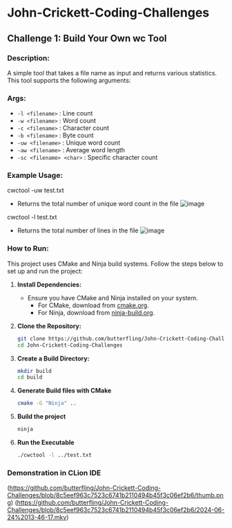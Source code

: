 # John-Crickett-Coding-Challenges

## Challenge 1: Build Your Own wc Tool

### Description:
A simple tool that takes a file name as input and returns various statistics. This tool supports the following arguments:

### Args:
- `-l <filename>` : Line count
- `-w <filename>` : Word count
- `-c <filename>` : Character count
- `-b <filename>` : Byte count
- `-uw <filename>` : Unique word count
- `-aw <filename>` : Average word length
- `-sc <filename> <char>` : Specific character count

### Example Usage:
cwctool -uw test.txt
- Returns the total number of unique word count in the file
![image](https://github.com/butterfling/John-Crickett-Coding-Challenges/assets/111627573/fa65b9bb-8738-4baf-a805-e1b3e9b376f0)

cwctool -l test.txt
- Returns the total number of lines in the file 
![image](https://github.com/butterfling/John-Crickett-Coding-Challenges/assets/111627573/ce04843b-d6d8-4d70-ae03-3750ab952369)


### How to Run:
This project uses CMake and Ninja build systems. Follow the steps below to set up and run the project:

1. **Install Dependencies:**
   - Ensure you have CMake and Ninja installed on your system.
     - For CMake, download from [cmake.org](https://cmake.org/download/).
     - For Ninja, download from [ninja-build.org](https://ninja-build.org/).

2. **Clone the Repository:**
   ```sh
   git clone https://github.com/butterfling/John-Crickett-Coding-Challenges.git
   cd John-Crickett-Coding-Challenges

3. **Create a Build Directory:**
   ```sh
   mkdir build
   cd build

 4. **Generate Build files with CMake**
    ```sh
    cmake -G "Ninja" ..

 5. **Build the project**
    ```sh
    ninja

 6. **Run the Executable**
    ```sh
    ./cwctool -l ../test.txt

### Demonstration in CLion IDE

(https://github.com/butterfling/John-Crickett-Coding-Challenges/blob/8c5eef963c7523c6741b2110494b45f3c06ef2b6/thumb.png)
(https://github.com/butterfling/John-Crickett-Coding-Challenges/blob/8c5eef963c7523c6741b2110494b45f3c06ef2b6/2024-06-24%2013-46-17.mkv)

